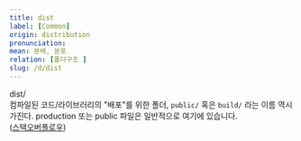 ```yaml
---
title: dist
label: [Common]
origin: distribution
pronunciation: 
mean: 분배, 분포
relation: [폴더구조 ]
slug: /d/dist
---
```


<content>


<p>dist/<br />
컴파일된 코드/라이브러리의 "배포"를 위한 폴더, <code>public/</code> 혹은 <code>build/</code> 라는 이름 역시 가진다. production 또는 public 파일은 일반적으로 여기에 있습니다.<br />
(<a href="https://stackoverflow.com/questions/22842691/what-is-the-meaning-of-the-dist-directory-in-open-source-projects">스택오버플로우</a>)</p>


</content>
